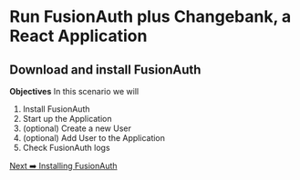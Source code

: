 # Run FusionAuth plus Changebank, a React Application<br></span>

## Download and install FusionAuth

**Objectives**
In this scenario we will

1. Install FusionAuth
2. Start up the Application
3. (optional) Create a new User
4. (optional) Add User to the Application
5. Check FusionAuth logs

[Next ➡️ Installing FusionAuth](step1.md)
